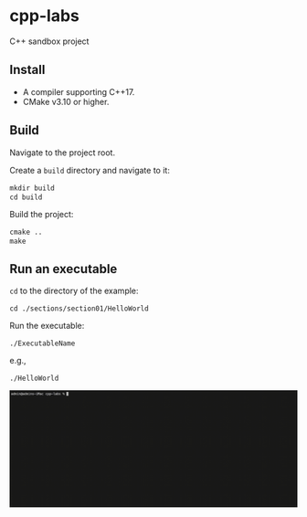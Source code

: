 # cpp-labs

C++ sandbox project

## Install

- A compiler supporting C++17.
- CMake v3.10 or higher.

## Build

Navigate to the project root.

Create a `build` directory and navigate to it:

```shell
mkdir build
cd build
```

Build the project:

```shell
cmake ..
make
```

## Run an executable

`cd` to the directory of the example:

```shell
cd ./sections/section01/HelloWorld
```

Run the executable:

```shell
./ExecutableName
```

e.g.,

```shell
./HelloWorld
```

<img src="./docs/img/build_and_run.gif" alt="Build and run an executable" width="800px">
